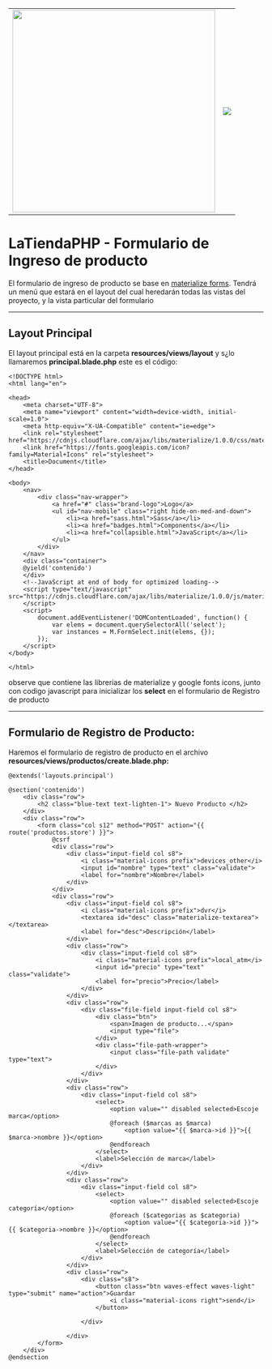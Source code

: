 <table>
    <tr>
        <td>
            <img  src="https://raw.githubusercontent.com/laravel/art/master/logo-lockup/5%20SVG/2%20CMYK/1%20Full%20Color/laravel-logolockup-cmyk-red.svg" width="400">
        </td>
        <td>
        <img  src="https://upload.wikimedia.org/wikipedia/commons/8/83/Sena_Colombia_logo.svg"  ></td>
    </tr>
</table>

# LaTiendaPHP - Formulario de Ingreso de producto

El formulario de ingreso de producto se base en [materialize forms](https://materializecss.com/text-inputs.html). Tendrá un menú que estará en el layout del cual heredarán todas las vistas del proyecto, y la vista particular del formulario

---

## Layout Principal

El layout principal está en la carpeta **resources/views/layout** y s¿lo llamaremos **principal.blade.php** este es el código: 

    <!DOCTYPE html>
    <html lang="en">

    <head>
        <meta charset="UTF-8">
        <meta name="viewport" content="width=device-width, initial-scale=1.0">
        <meta http-equiv="X-UA-Compatible" content="ie=edge">
        <link rel="stylesheet" href="https://cdnjs.cloudflare.com/ajax/libs/materialize/1.0.0/css/materialize.min.css">
        <link href="https://fonts.googleapis.com/icon?family=Material+Icons" rel="stylesheet">
        <title>Document</title>
    </head>

    <body>
        <nav>
            <div class="nav-wrapper">
                <a href="#" class="brand-logo">Logo</a>
                <ul id="nav-mobile" class="right hide-on-med-and-down">
                    <li><a href="sass.html">Sass</a></li>
                    <li><a href="badges.html">Components</a></li>
                    <li><a href="collapsible.html">JavaScript</a></li>
                </ul>
            </div>
        </nav>
        <div class="container">
        @yield('contenido')
        </div>
        <!--JavaScript at end of body for optimized loading-->
        <script type="text/javascript" src="https://cdnjs.cloudflare.com/ajax/libs/materialize/1.0.0/js/materialize.min.js">
        </script>
        <script>
            document.addEventListener('DOMContentLoaded', function() {
                var elems = document.querySelectorAll('select');
                var instances = M.FormSelect.init(elems, {});
            });
        </script>
    </body>

    </html>

observe que contiene 
las librerías 
de materialize y google 
fonts icons, junto con codigo 
javascript para inicializar 
los **select** en el formulario de 
Registro de producto

---

## Formulario de Registro de Producto:

Haremos el formulario de registro de producto en el archivo **resources/views/productos/create.blade.php:**


    @extends('layouts.principal')

    @section('contenido')
        <div class="row">
            <h2 class="blue-text text-lighten-1"> Nuevo Producto </h2>
        </div>
        <div class="row">
            <form class="col s12" method="POST" action="{{ route('productos.store') }}">
                @csrf
                <div class="row">
                    <div class="input-field col s8">
                        <i class="material-icons prefix">devices_other</i>
                        <input id="nombre" type="text" class="validate">
                        <label for="nombre">Nombre</label>
                    </div>
                </div>
                <div class="row">
                    <div class="input-field col s8">
                        <i class="material-icons prefix">dvr</i>
                        <textarea id="desc" class="materialize-textarea"></textarea>
                        <label for="desc">Descripción</label>
                    </div>
                    <div class="row">
                        <div class="input-field col s8">
                            <i class="material-icons prefix">local_atm</i>
                            <input id="precio" type="text" class="validate">
                            <label for="precio">Precio</label>
                        </div>
                    </div>
                    <div class="row">
                        <div class="file-field input-field col s8">
                            <div class="btn">
                                <span>Imagen de producto...</span>
                                <input type="file">
                            </div>
                            <div class="file-path-wrapper">
                                <input class="file-path validate" type="text">
                            </div>
                        </div>
                    </div>
                    <div class="row">
                        <div class="input-field col s8">
                            <select>
                                <option value="" disabled selected>Escoje marca</option>
                                @foreach ($marcas as $marca)
                                    <option value="{{ $marca->id }}">{{ $marca->nombre }}</option>
                                @endforeach
                            </select>
                            <label>Selección de marca</label>
                        </div>
                    </div>
                    <div class="row">
                        <div class="input-field col s8">
                            <select>
                                <option value="" disabled selected>Escoje categoría</option>
                                @foreach ($categorias as $categoria)
                                    <option value="{{ $categoria->id }}">{{ $categoria->nombre }}</option>
                                @endforeach
                            </select>
                            <label>Selección de categoría</label>
                        </div>
                    </div>
                    <div class="row">
                        <div class="s8">
                            <button class="btn waves-effect waves-light" type="submit" name="action">Guardar
                                <i class="material-icons right">send</i>
                            </button>

                        </div>

                    </div>
            </form>
        </div>
    @endsection

    
